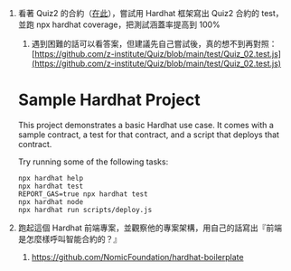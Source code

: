 1. 看著 Quiz2 的合約（[在此](https://github.com/z-institute/Quiz/blob/main/contracts/Quiz_02.sol)），嘗試用 Hardhat 框架寫出 Quiz2 合約的 test，並跑 npx hardhat coverage，把測試涵蓋率提高到 100%
    1. 遇到困難的話可以看答案，但建議先自己嘗試後，真的想不到再對照：[https://github.com/z-institute/Quiz/blob/main/test/Quiz_02.test.js](https://github.com/z-institute/Quiz/blob/main/test/Quiz_02.test.js)

    # Sample Hardhat Project

    This project demonstrates a basic Hardhat use case. It comes with a sample contract, a test for that contract, and a script that deploys that contract.

    Try running some of the following tasks:

    ```shell
    npx hardhat help
    npx hardhat test
    REPORT_GAS=true npx hardhat test
    npx hardhat node
    npx hardhat run scripts/deploy.js
    ```

2. 跑起這個 Hardhat 前端專案，並觀察他的專案架構，用自己的話寫出『前端是怎麼樣呼叫智能合約的？』
    1. https://github.com/NomicFoundation/hardhat-boilerplate
